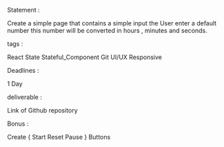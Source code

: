 Statement : 

Create a simple page that contains a simple input 
the User enter a default number this number will be converted in hours , minutes and seconds.


tags : 

React  State  Stateful_Component Git UI/UX Responsive


Deadlines : 

1 Day

deliverable : 

Link of Github repository 

Bonus : 

Create  { Start Reset Pause } Buttons

